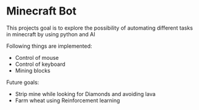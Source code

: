 # Minecraft Bot
This projects goal is to explore the possibility of automating different tasks in minecraft by using python and AI

Following things are implemented:
- Control of mouse
- Control of keyboard
- Mining blocks

Future goals:
- Strip mine while looking for Diamonds and avoiding lava
- Farm wheat using Reinforcement learning

